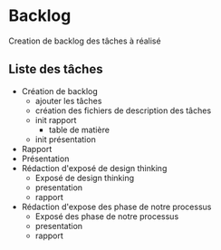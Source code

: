 # Backlog

Creation de backlog des tâches à réalisé

## Liste des tâches

- Création de backlog
  - ajouter les tâches
  - création des fichiers de description des tâches
  - init rapport
    - table de matière
  - init présentation
- Rapport
- Présentation
- Rédaction d'exposé de design thinking
  - Exposé de design thinking
  - presentation
  - rapport
- Rédaction d'expose des phase de notre processus 
  - Exposé des phase de notre processus
  - presentation
  - rapport
